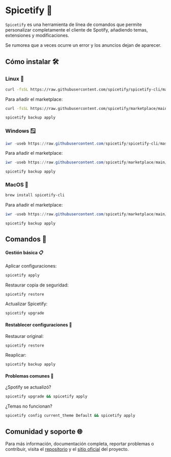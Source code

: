 # Spicetify 🎵

`Spicetify` es una herramienta de línea de comandos que permite personalizar completamente el cliente de Spotify, añadiendo temas, extensiones y modificaciones.

Se rumorea que a veces ocurre un error y los anuncios dejan de aparecer.

## Cómo instalar 🛠

### Linux 🐧

```bash
curl -fsSL https://raw.githubusercontent.com/spicetify/spicetify-cli/master/install.sh | sh
```

Para añadir el marketplace:
```bash
curl -fsSL https://raw.githubusercontent.com/spicetify/marketplace/main/resources/install.sh | sh
```

```bash
spicetify backup apply
```

### Windows 🪟

```powershell
iwr -useb https://raw.githubusercontent.com/spicetify/spicetify-cli/master/install.ps1 | iex
```

Para añadir el marketplace:
```powershell
iwr -useb https://raw.githubusercontent.com/spicetify/marketplace/main/resources/install.ps1 | iex
```

```powershell
spicetify backup apply
```

### MacOS 🍎

```bash
brew install spicetify-cli
```

Para añadir el marketplace:
```powershell
iwr -useb https://raw.githubusercontent.com/spicetify/marketplace/main/resources/install.ps1 | iex
```

```bash
spicetify backup apply
```

## Comandos 🔧

#### Gestión básica 📋

Aplicar configuraciones:
```bash
spicetify apply
```

Restaurar copia de seguridad:
```bash
spicetify restore
```

Actualizar Spicetify:
```bash
spicetify upgrade
```

#### Restablecer configuraciones 🔄

Restaurar original:
```bash
spicetify restore
```

Reaplicar:
```bash
spicetify backup apply
```

#### Problemas comunes 🐛

¿Spotify se actualizó?
```bash
spicetify upgrade && spicetify apply
```

¿Temas no funcionan?
```bash
spicetify config current_theme Default && spicetify apply
```

## Comunidad y soporte 🌐

Para más información, documentación completa, reportar problemas o contribuir, visita el <a href="https://github.com/spicetify">repositorio</a> y el <a href="https://spicetify.app/">sitio oficial</a> del proyecto.
